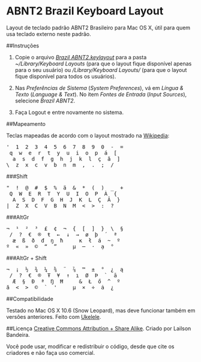 ABNT2 Brazil Keyboard Layout
============================

Layout de teclado padrão ABNT2 Brasileiro para Mac OS X, útil para quem usa teclado externo neste padrão.

##Instruções

1. Copie o arquivo [_Brazil ABNT2.keylayout_](http://github.com/lailsonbm/ABNT2-Layout/raw/master/Brazil%20ABNT2.keylayout) para a pasta _~/Library/Keyboard Layouts_ (para que o layout fique disponível apenas para o seu usuário) ou _/Library/Keyboard Layouts/_ (para que o layout fique disponível para todos os usuários).

2. Nas _Preferências de Sistema_ (_System Preferences_), vá em _Língua & Texto_ (_Language & Text_). No item _Fontes de Entrada_ (_Input Sources_), selecione _Brazil ABNT2_.

3. Faça Logout e entre novamente no sistema.


##Mapeamento

Teclas mapeadas de acordo com o layout mostrado na [Wikipedia](http://en.wikipedia.org/wiki/AltGr_key#Brazilian_ABNT2_keymap):

<pre>
'  1  2  3  4  5  6  7  8  9  0  -  =
 q  w  e  r  t  y  u  i  o  p  á  [
  a  s  d  f  g  h  j  k  l  ç  ã  ]
\  z  x  c  v  b  n  m  ,  .  ;  /
</pre>

###Shift
<pre>
"  !  @  #  $  %  ä  &  *  (  )  _  +
 Q  W  E  R  T  Y  U  I  O  P  À  {
  A  S  D  F  G  H  J  K  L  Ç  Â  }
|  Z  X  C  V  B  N  M  <  >  :  ?
</pre>

###AltGr
<pre>
¬  ¹  ²  ³  £  ¢  ¬  {  [  ]  }  \  §
 /  ?  €  ®  ŧ  ←  ↓  →  ø  þ  ´  ª
  æ  ß  ð  đ  ŋ  ħ     ĸ  ł  á  ~  º
º  «  »  ©  “  ”     µ  ─  ·  ạ  °
</pre>

###AltGr + Shift
<pre>
¬  ¡  ½  ¾  ¼  ⅜  ¨  ⅞  ™  ±  °  ¿  ą
 /  ?  €  ®  Ŧ  ¥  ↑  ı  Ø  Þ  `  ā
  Æ  §  Ð  ª  Ŋ  Ħ     &  Ł  ő  ^  º
ă  <  >  ©  `  '     µ  ×  ÷  ȧ  ¿
</pre>


##Compatibilidade

Testado no Mac OS X 10.6 (Snow Leopard), mas deve funcionar também em versões anteriores. Feito com [Ukelele](http://scripts.sil.org/ukelele).


##Licença
[Creative Commons Attribution + Share Alike](http://creativecommons.org/licenses/by-nc-sa/3.0/br/). Criado por Lailson Bandeira.

Você pode usar, modificar e redistribuir o código, desde que cite os criadores e não faça uso comercial.